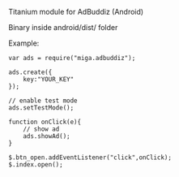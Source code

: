 Titanium module for AdBuddiz (Android)

Binary inside android/dist/ folder


Example:

```
var ads = require("miga.adbuddiz");

ads.create({
    key:"YOUR_KEY"
});

// enable test mode
ads.setTestMode();

function onClick(e){
    // show ad
    ads.showAd();
}

$.btn_open.addEventListener("click",onClick);
$.index.open();
```
